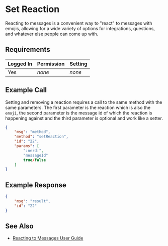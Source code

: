 # Set Reaction

Reacting to messages is a convenient way to "react" to messages with emojis, allowing for a wide variety of options for integrations, questions, and whatever else people can come up with.

## Requirements

| Logged In | Permission | Setting |
| --------- | ---------- | ------- |
| Yes       | _none_     | _none_  |

## Example Call

Setting and removing a reaction requires a call to the same method with the same parameters. The first parameter is the reaction which is also the `emoji`,
 the second parameter is the message id of which the reaction is happening against and the third parameter is optional and work like a setter.

```json
{
    "msg": "method",
    "method": "setReaction",
    "id": "22",
    "params": [
        ":nerd:",
        "messageId"
        true/false
    ]
}
```

## Example Response

```json
{
    "msg": "result",
    "id": "22"
}
```

## See Also

- [Reacting to Messages User Guide][1]

[1]: ../../../../user-guides/messaging/
